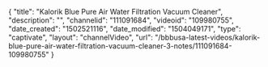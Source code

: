 {
    "title": "Kalorik Blue Pure Air Water Filtration Vacuum Cleaner",
    "description": "",
    "channelid": "111091684",
    "videoid": "109980755",
    "date_created": "1502521116",
    "date_modified": "1504049171",
    "type": "captivate",
    "layout": "channelVideo",
    "url": "\/bbbusa-latest-videos\/kalorik-blue-pure-air-water-filtration-vacuum-cleaner-3-notes\/111091684-109980755"
}